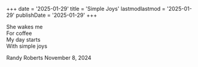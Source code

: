 +++ 
date = '2025-01-29' 
title = 'Simple Joys' 
lastmodlastmod = '2025-01-29' 
publishDate = '2025-01-29' 
+++

She wakes me  
For coffee  
My day starts  
With simple joys  
  
Randy Roberts November 8, 2024  
